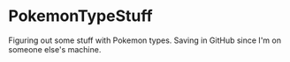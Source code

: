 PokemonTypeStuff
================

Figuring out some stuff with Pokemon types. Saving in GitHub since I'm on someone else's machine.
